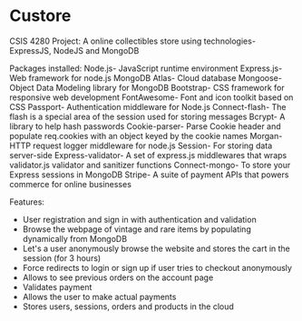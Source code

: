 # Custore
CSIS 4280 Project: A online collectibles store using technologies- ExpressJS, NodeJS and MongoDB

Packages installed: 
Node.js- JavaScript runtime environment
Express.js- Web framework for node.js
MongoDB Atlas- Cloud database
Mongoose- Object Data Modeling library for MongoDB
Bootstrap- CSS framework for responsive web development
FontAwesome- Font and icon toolkit based on CSS
Passport- Authentication middleware for Node.js
Connect-flash- The flash is a special area of the session used for storing messages
Bcrypt- A library to help hash passwords
Cookie-parser- Parse Cookie header and populate req.cookies with an object keyed by the cookie names
Morgan-  HTTP request logger middleware for node.js
Session- For storing data server-side
Express-validator- A set of express.js middlewares that wraps validator.js validator and sanitizer functions
Connect-mongo- To store your Express sessions in MongoDB
Stripe- A suite of payment APIs that powers commerce for online businesses



Features:
- User registration and sign in with authentication and validation
- Browse the webpage of vintage and rare items by populating dynamically from MongoDB
- Let's a user anonymously browse the website and stores the cart in the session (for 3 hours)
- Force redirects to login or sign up if user tries to checkout anonymously
- Allows to see previous orders on the account page
- Validates payment
- Allows the user to make actual payments
- Stores users, sessions, orders and products in the cloud

